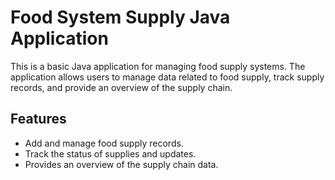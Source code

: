 # Food System Supply Java Application

This is a basic Java application for managing food supply systems. The application allows users to manage data related to food supply, track supply records, and provide an overview of the supply chain.

## Features
- Add and manage food supply records.
- Track the status of supplies and updates.
- Provides an overview of the supply chain data.
